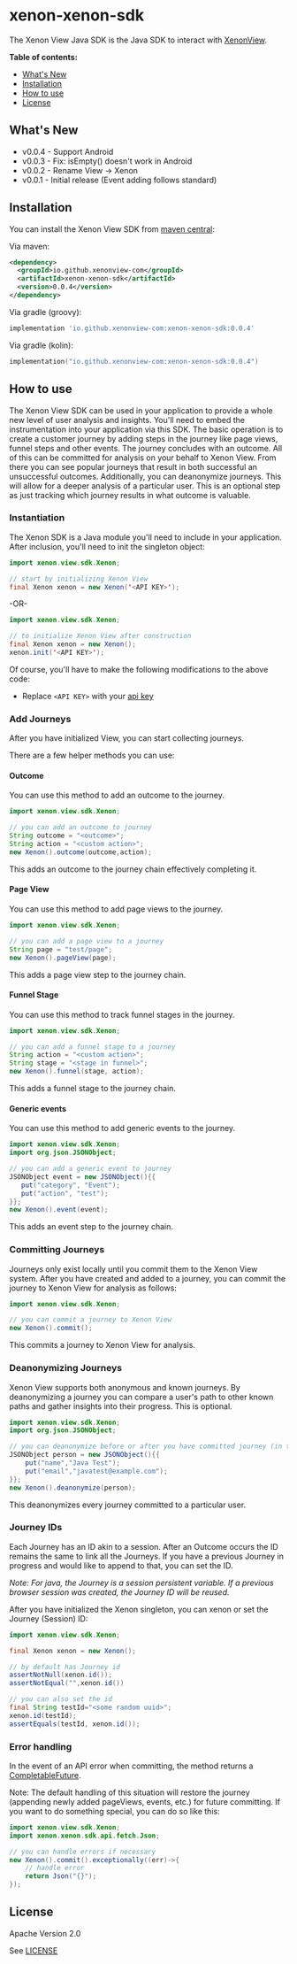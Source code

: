 # xenon-xenon-sdk
The Xenon View Java SDK is the Java SDK to interact with [XenonView](https://xenonview.com).

**Table of contents:**

* [What's New](#whats-new)
* [Installation](#installation)
* [How to use](#how-to-use)
* [License](#license)

## <a name="whats-new"></a>
## What's New
* v0.0.4 - Support Android
* v0.0.3 - Fix: isEmpty() doesn't work in Android
* v0.0.2 - Rename View -> Xenon
* v0.0.1 - Initial release (Event adding follows standard)


## <a name="installation"></a>
## Installation

You can install the Xenon View SDK from [maven central](https://search.maven.org/artifact/io.github.xenonview-com/xenon-xenon-sdk/0.0.4/jar):

Via maven:
```xml
<dependency>
  <groupId>io.github.xenonview-com</groupId>
  <artifactId>xenon-xenon-sdk</artifactId>
  <version>0.0.4</version>
</dependency>
```

Via gradle (groovy):
```groovy
implementation 'io.github.xenonview-com:xenon-xenon-sdk:0.0.4'
```

Via gradle (kolin):
```kotlin
implementation("io.github.xenonview-com:xenon-xenon-sdk:0.0.4")
```
## <a name="how-to-use"></a>
## How to use

The Xenon View SDK can be used in your application to provide a whole new level of user analysis and insights. You'll need to embed the instrumentation into your application via this SDK. The basic operation is to create a customer journey by adding steps in the journey like page views, funnel steps and other events. The journey concludes with an outcome. All of this can be committed for analysis on your behalf to Xenon View. From there you can see popular journeys that result in both successful an unsuccessful outcomes. Additionally, you can deanonymize journeys. This will allow for a deeper analysis of a particular user. This is an optional step as just tracking which journey results in what outcome is valuable.

### Instantiation
The Xenon SDK is a Java module you'll need to include in your application. After inclusion, you'll need to init the singleton object:

```java
import xenon.view.sdk.Xenon;

// start by initializing Xenon View
final Xenon xenon = new Xenon('<API KEY>');
```

-OR-

```java
import xenon.view.sdk.Xenon;

// to initialize Xenon View after construction
final Xenon xenon = new Xenon();
xenon.init('<API KEY>');
```
Of course, you'll have to make the following modifications to the above code:
- Replace `<API KEY>` with your [api key](https://xenonview.com/api-get)

### Add Journeys
After you have initialized View, you can start collecting journeys.

There are a few helper methods you can use:
#### Outcome
You can use this method to add an outcome to the journey.

```java
import xenon.view.sdk.Xenon;

// you can add an outcome to journey
String outcome = "<outcome>";
String action = "<custom action>";
new Xenon().outcome(outcome,action);
```
This adds an outcome to the journey chain effectively completing it.


#### Page View
You can use this method to add page views to the journey.

```java
import xenon.view.sdk.Xenon;

// you can add a page view to a journey
String page = "test/page";
new Xenon().pageView(page);
```
This adds a page view step to the journey chain.


#### Funnel Stage
You can use this method to track funnel stages in the journey.

```java
import xenon.view.sdk.Xenon;

// you can add a funnel stage to a journey
String action = "<custom action>";
String stage = "<stage in funnel>";
new Xenon().funnel(stage, action);
```
This adds a funnel stage to the journey chain.

#### Generic events
You can use this method to add generic events to the journey.

```java
import xenon.view.sdk.Xenon;
import org.json.JSONObject;

// you can add a generic event to journey
JSONObject event = new JSONObject(){{
   put("category", "Event");
   put("action", "test");
}};
new Xenon().event(event);
```
This adds an event step to the journey chain.

### Committing Journeys

Journeys only exist locally until you commit them to the Xenon View system. After you have created and added to a journey, you can commit the journey to Xenon View for analysis as follows:

```java
import xenon.view.sdk.Xenon;

// you can commit a journey to Xenon View
new Xenon().commit();
```
This commits a journey to Xenon View for analysis.

### Deanonymizing Journeys

Xenon View supports both anonymous and known journeys. By deanonymizing a journey you can compare a user's path to other known paths and gather insights into their progress. This is optional.

```java
import xenon.view.sdk.Xenon;
import org.json.JSONObject;

// you can deanonymize before or after you have committed journey (in this case after):
JSONObject person = new JSONObject(){{
    put("name","Java Test");
    put("email","javatest@example.com");
}};
new Xenon().deanonymize(person);
```
This deanonymizes every journey committed to a particular user.


### Journey IDs
Each Journey has an ID akin to a session. After an Outcome occurs the ID remains the same to link all the Journeys. If you have a previous Journey in progress and would like to append to that, you can set the ID.

*Note: For java, the Journey is a session persistent variable. If a previous browser session was created, the Journey ID will be reused.*

After you have initialized the Xenon singleton, you can xenon or set the Journey (Session) ID:

```java
import xenon.view.sdk.Xenon;

final Xenon xenon = new Xenon();

// by default has Journey id
assertNotNull(xenon.id());
assertNotEqual("",xenon.id())

// you can also set the id
final String testId="<some random uuid>";
xenon.id(testId);
assertEquals(testId, xenon.id());
```

### Error handling
In the event of an API error when committing, the method returns a [CompletableFuture](https://docs.oracle.com/javase/8/docs/api/java/util/concurrent/CompletableFuture.html).

Note: The default handling of this situation will restore the journey (appending newly added pageViews, events, etc.) for future committing. If you want to do something special, you can do so like this:

```java
import xenon.view.sdk.Xenon;
import xenon.xenon.sdk.api.fetch.Json;

// you can handle errors if necessary
new Xenon().commit().exceptionally((err)->{
    // handle error
    return Json("{}"); 
});
```

## <a name="license"></a>
## License

Apache Version 2.0

See [LICENSE](https://github.com/xenonview-com/xenon-java-sdk/blob/main/LICENSE)
